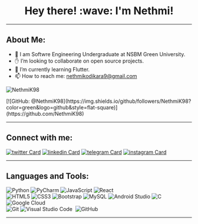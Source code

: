 <h1 align=center>Hey there!  :wave: I'm Nethmi!</h1>
<hr>

## About Me:
-  👧 I am Softwre Engineering Undergraduate at NSBM Green University. 
-  :raised_hand: I’m looking to collaborate on open source projects.
-  🌱 I’m currently learning Flutter.
- 📫 How to reach me: nethmikodikara9@gmail.com
<p align="left"> <img src="https://komarev.com/ghpvc/?username=NethmiK98&color=brightgreen" alt="NethmiK98" /></p> 
[![GitHub: @NethmiK98](https://img.shields.io/github/followers/NethmiK98?color=green&logo=github&style=flat-square)](https://github.com/NethmiK98)

<hr>

## Connect with me:

[![twitter Card](https://img.icons8.com/color/50/000000/twitter.png)](https://mobile.twitter.com/kodikara_nethmi)
[![linkedin Card](https://img.icons8.com/color/50/000000/linkedin.png)](https://www.linkedin.com/in/nethmi-kodikara-4280761b2/)
[![telegram Card](https://img.icons8.com/color/50/000000/telegram-app.png)](https://t.me/NethmiKodikara)
[![instagram Card](https://img.icons8.com/fluent/50/000000/instagram-new.png)](https://www.instagram.com/nethmi_kodikara/)

<hr>

## Languages and Tools:
![Python](https://img.shields.io/badge/-Python-8fcfd1?style=flat-square&logo=Python)
![PyCharm](https://img.shields.io/badge/-PyCharm-green?style=flat-square&logo=pycharm)
![JavaScript](https://img.shields.io/badge/-JavaScript-black?style=flat-square&logo=javascript)
![React](https://img.shields.io/badge/-React-black?style=flat-square&logo=react)<br>
![HTML5](https://img.shields.io/badge/-HTML5-E34F26?style=flat-square&logo=html5&logoColor=white)
![CSS3](https://img.shields.io/badge/-CSS3-1572B6?style=flat-square&logo=css3)
![Bootstrap](https://img.shields.io/badge/-Bootstrap-563D7C?style=flat-square&logo=bootstrap)
![MySQL](https://img.shields.io/badge/-MySQL-black?style=flat-square&logo=mysql)
![Android Studio](https://img.shields.io/badge/-Android%20Studio-green?style=flat-square&logo=android-studio)
![C](https://img.shields.io/badge/-C-05122A?style=flat&logo=C&logoColor=A8B9CC)&nbsp;
![Google Cloud](https://img.shields.io/badge/Google%20Cloud-black?style=flat-square&logo=google-cloud)<br>
![Git](https://img.shields.io/badge/-Git-black?style=flat-square&logo=git)
![Visual Studio Code](https://img.shields.io/badge/-Visual%20Studio%20Code-05122A?style=flat&logo=visual-studio-code&logoColor=007ACC)&nbsp;
![GitHub](https://img.shields.io/badge/-GitHub-05122A?style=flat&logo=github)&nbsp;

<!--![Illustrator](https://img.shields.io/badge/-Illustrator-05122A?style=flat&logo=adobe-illustrator)&nbsp; -->

<!-- ![Flutter](https://img.shields.io/badge/-Flutter-02569B?style=flat-square&logo=flutter)
<!-- ![Firebase](https://img.shields.io/badge/Firebase-007ACC?style=flat-square&logo=firebase) -->
<!-- ![Amazon AWS](https://img.shields.io/badge/Amazon%20AWS-232F3E?style=flat-square&logo=amazon-aws)  --> 
<!-- ![MongoDB](https://img.shields.io/badge/-MongoDB-black?style=flat-square&logo=mongodb)  -->
<!-- ![Docker](https://img.shields.io/badge/-Docker-black?style=flat-square&logo=docker) -->
<hr>

<!--![Nethmi's github stats](https://github-readme-stats.vercel.app/api?username=kadnkodikara&layout=compact&langs_count=8&theme=light)-->
<!--![Top Langs](https://github-readme-stats.vercel.app/api/top-langs/?username=kadnkodikara&layout=compact&langs_count=8&theme=light)
<hr>



<!--
**kadnkodikara/kadnkodikara** is a ✨ _special_ ✨ repository because its `README.md` (this file) appears on your GitHub profile.

Here are some ideas to get you started:

- 🔭 I’m currently working on ...
- 🌱 I’m currently learning ...
- 👯 I’m looking to collaborate on ...
- 🤔 I’m looking for help with ...
- 💬 Ask me about ...
- 📫 How to reach me: ...
- 😄 Pronouns: ...
- ⚡ Fun fact: ...
-->
